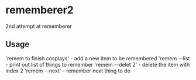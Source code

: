 # rememberer2
2nd attempt at rememberer

## Usage

'remem to finish cosplays' - add a new item to be remembered 
'remem --list - print out list of things to remember
'remem --delet 2' - delete the item with index 2
'remem --next' - remember next thing to do 
